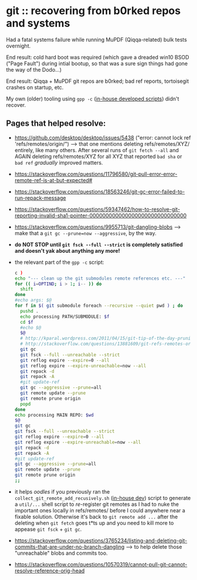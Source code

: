# git :: recovering from b0rked repos and systems

Had a fatal systems failure while running MuPDF (Qiqqa-related) bulk tests overnight.

End result: cold hard boot was required (which gave a dreaded win10 BSOD ("Page Fault") during intial bootup, so that was a sure sign things had gone the way of the Dodo...)

End result: Qiqqa + MuPDF git repos are b0rked; bad ref reports, tortoisegit crashes on startup, etc.

My own (older) tooling using `gpp -c` ([in-house developed scripts](https://github.com/GerHobbelt/developer-utility-commands)) didn't recover.

## Pages that helped resolve:

* https://github.com/desktop/desktop/issues/5438 ("error: cannot lock ref 'refs/remotes/origin/") --> that one mentions deleting refs/remotes/XYZ/ entirely, like many others. After several runs of `git fetch --all` and AGAIN deleting refs/remotes/XYZ for all XYZ that reported `bad sha` or `bad ref` *gradually* improved matters.

* https://stackoverflow.com/questions/11796580/git-pull-error-error-remote-ref-is-at-but-expected#

* https://stackoverflow.com/questions/18563246/git-gc-error-failed-to-run-repack-message

* https://stackoverflow.com/questions/59347462/how-to-resolve-git-reporting-invalid-sha1-pointer-000000000000000000000000000000

* https://stackoverflow.com/questions/9955713/git-dangling-blobs --> make that a `git gc --prune=now --aggressive`, by the way.

* **do NOT STOP until `git fsck --full --strict` is completely satisfied and doesn't yak about anything any more!**

* the relevant part of the `gpp -c` script:
  
  ````sh
  c )
  echo "--- clean up the git submodules remote references etc. ---"
  for (( i=OPTIND; i > 1; i-- )) do
    shift
  done
  #echo args: $@
  for f in $( git submodule foreach --recursive --quiet pwd ) ; do
    pushd .                                                               2> /dev/null  > /dev/null
    echo processing PATH/SUBMODULE: $f
    cd $f
    #echo $@
    $@
    # http://kparal.wordpress.com/2011/04/15/git-tip-of-the-day-pruning-stale-remote-tracking-branches/
    # http://stackoverflow.com/questions/13881609/git-refs-remotes-origin-master-does-not-point-to-a-valid-object
    git gc
    git fsck --full --unreachable --strict
    git reflog expire --expire=0 --all
    git reflog expire --expire-unreachable=now --all
    git repack -d
    git repack -A
    #git update-ref
    git gc --aggressive --prune=all
    git remote update --prune
    git remote prune origin
    popd                                                                  2> /dev/null  > /dev/null
  done
  echo processing MAIN REPO: $wd
  $@
  git gc
  git fsck --full --unreachable --strict
  git reflog expire --expire=0 --all
  git reflog expire --expire-unreachable=now --all
  git repack -d
  git repack -A
  #git update-ref
  git gc --aggressive --prune=all
  git remote update --prune
  git remote prune origin
  ;;
  ````

* it helps *oodles* if you previously ran the `collect_git_remote_add_recusively.sh` ([in-house dev](https://github.com/GerHobbelt/developer-utility-commands)) script to generate a `util/...` shell script to *re*-register git remotes as I had to nuke the important ones locally in refs/remotes/ before I could anywhere near a fixable solution. Otherwise it's back to `git remote add ...` after the deleting when `git fetch` goes t\*ts up and you need to kill more to appease `git fsck` + `git gc`.

* https://stackoverflow.com/questions/3765234/listing-and-deleting-git-commits-that-are-under-no-branch-dangling --> to help delete those "unreachable" blobs and commits too.

* https://stackoverflow.com/questions/10570319/cannot-pull-git-cannot-resolve-reference-orig-head
